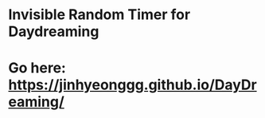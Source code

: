 Invisible Random Timer for Daydreaming
=================================
# Go here: https://jinhyeonggg.github.io/DayDreaming/
